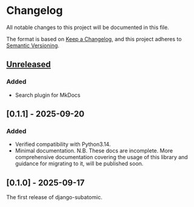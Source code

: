 # Changelog

All notable changes to this project will be documented in this file.

The format is based on [Keep a Changelog](https://keepachangelog.com/en/1.1.0/), and this project
adheres to [Semantic Versioning](https://semver.org/spec/v2.0.0.html).

## [Unreleased]

### Added

- Search plugin for MkDocs

## [0.1.1] - 2025-09-20

### Added

- Verified compatibility with Python3.14.
- Minimal documentation.
  N.B. These docs are incomplete.
  More comprehensive documentation
  covering the usage of this library
  and guidance for migrating to it,
  will be published soon.

## [0.1.0] - 2025-09-17

The first release of django-subatomic.

[Unreleased]: https://github.com/kraken-tech/django-subatomic/commits/HEAD
